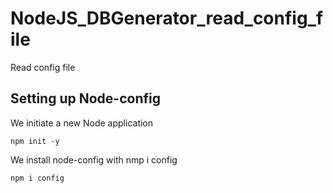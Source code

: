 # NodeJS_DBGenerator_read_config_file
Read config file

## Setting up Node-config

We initiate a new Node application
   
    npm init -y
    
We install node-config with nmp i config

    npm i config
    
